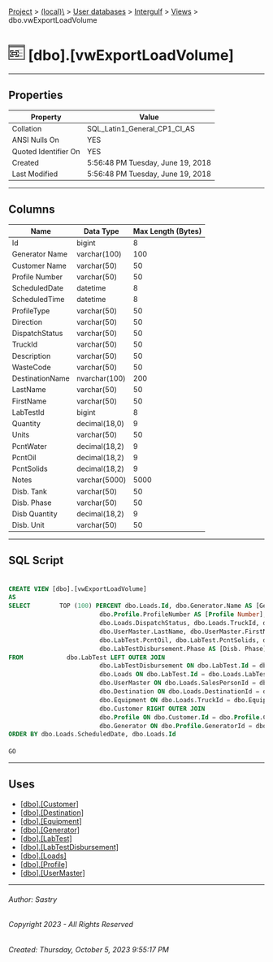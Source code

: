 #### 

[Project](../../../../index.md) > [(local)\\](../../../index.md) > [User databases](../../index.md) > [Intergulf](../index.md) > [Views](Views.md) > dbo.vwExportLoadVolume

# ![Views](../../../../Images/View32.png) [dbo].[vwExportLoadVolume]

---

## <a name="#properties"></a>Properties

| Property | Value |
|---|---|
| Collation | SQL_Latin1_General_CP1_CI_AS |
| ANSI Nulls On | YES |
| Quoted Identifier On | YES |
| Created | 5:56:48 PM Tuesday, June 19, 2018 |
| Last Modified | 5:56:48 PM Tuesday, June 19, 2018 |


---

## <a name="#columns"></a>Columns

| Name | Data Type | Max Length (Bytes) |
|---|---|---|
| Id | bigint | 8 |
| Generator Name | varchar(100) | 100 |
| Customer Name | varchar(50) | 50 |
| Profile Number | varchar(50) | 50 |
| ScheduledDate | datetime | 8 |
| ScheduledTime | datetime | 8 |
| ProfileType | varchar(50) | 50 |
| Direction | varchar(50) | 50 |
| DispatchStatus | varchar(50) | 50 |
| TruckId | varchar(50) | 50 |
| Description | varchar(50) | 50 |
| WasteCode | varchar(50) | 50 |
| DestinationName | nvarchar(100) | 200 |
| LastName | varchar(50) | 50 |
| FirstName | varchar(50) | 50 |
| LabTestId | bigint | 8 |
| Quantity | decimal(18,0) | 9 |
| Units | varchar(50) | 50 |
| PcntWater | decimal(18,2) | 9 |
| PcntOil | decimal(18,2) | 9 |
| PcntSolids | decimal(18,2) | 9 |
| Notes | varchar(5000) | 5000 |
| Disb. Tank | varchar(50) | 50 |
| Disb. Phase | varchar(50) | 50 |
| Disb Quantity | decimal(18,2) | 9 |
| Disb. Unit | varchar(50) | 50 |


---

## <a name="#sqlscript"></a>SQL Script

```sql

CREATE VIEW [dbo].[vwExportLoadVolume]
AS
SELECT        TOP (100) PERCENT dbo.Loads.Id, dbo.Generator.Name AS [Generator Name], dbo.Customer.Name AS [Customer Name], 
                         dbo.Profile.ProfileNumber AS [Profile Number], dbo.Loads.ScheduledDate, dbo.Loads.ScheduledTime, dbo.Profile.ProfileType, dbo.Profile.Direction, 
                         dbo.Loads.DispatchStatus, dbo.Loads.TruckId, dbo.Equipment.Description, dbo.Profile.WasteCode, dbo.Destination.Name AS DestinationName, 
                         dbo.UserMaster.LastName, dbo.UserMaster.FirstName, dbo.Loads.LabTestId, dbo.LabTest.Quantity, dbo.LabTest.Units, dbo.LabTest.PcntWater, 
                         dbo.LabTest.PcntOil, dbo.LabTest.PcntSolids, dbo.LabTest.Notes, dbo.LabTestDisbursement.Tank AS [Disb. Tank], 
                         dbo.LabTestDisbursement.Phase AS [Disb. Phase], dbo.LabTestDisbursement.Quantity AS [Disb Quantity], dbo.LabTestDisbursement.Unit AS [Disb. Unit]
FROM            dbo.LabTest LEFT OUTER JOIN
                         dbo.LabTestDisbursement ON dbo.LabTest.Id = dbo.LabTestDisbursement.LabTestId RIGHT OUTER JOIN
                         dbo.Loads ON dbo.LabTest.Id = dbo.Loads.LabTestId LEFT OUTER JOIN
                         dbo.UserMaster ON dbo.Loads.SalesPersonId = dbo.UserMaster.UserName LEFT OUTER JOIN
                         dbo.Destination ON dbo.Loads.DestinationId = dbo.Destination.Id LEFT OUTER JOIN
                         dbo.Equipment ON dbo.Loads.TruckId = dbo.Equipment.Id LEFT OUTER JOIN
                         dbo.Customer RIGHT OUTER JOIN
                         dbo.Profile ON dbo.Customer.Id = dbo.Profile.CustomerId ON dbo.Loads.ProfileId = dbo.Profile.Id LEFT OUTER JOIN
                         dbo.Generator ON dbo.Profile.GeneratorId = dbo.Generator.Id
ORDER BY dbo.Loads.ScheduledDate, dbo.Loads.Id

GO

```


---

## <a name="#uses"></a>Uses

* [[dbo].[Customer]](../Tables/dbo_Customer.md)
* [[dbo].[Destination]](../Tables/dbo_Destination.md)
* [[dbo].[Equipment]](../Tables/dbo_Equipment.md)
* [[dbo].[Generator]](../Tables/dbo_Generator.md)
* [[dbo].[LabTest]](../Tables/dbo_LabTest.md)
* [[dbo].[LabTestDisbursement]](../Tables/dbo_LabTestDisbursement.md)
* [[dbo].[Loads]](../Tables/dbo_Loads.md)
* [[dbo].[Profile]](../Tables/dbo_Profile.md)
* [[dbo].[UserMaster]](../Tables/dbo_UserMaster.md)


---

###### Author:  Sastry

###### Copyright 2023 - All Rights Reserved

###### Created: Thursday, October 5, 2023 9:55:17 PM

